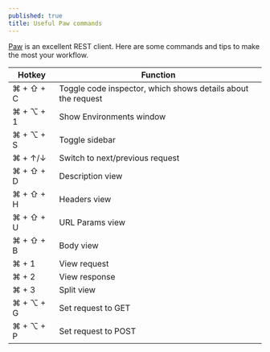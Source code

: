 ```yaml
---
published: true
title: Useful Paw commands
---
```

[Paw](https://paw.cloud) is an excellent REST client. Here are some commands and tips to make the most your workflow.

| Hotkey | Function |
|---|---|
| ⌘ + ⇧ + C | Toggle code inspector, which shows details about the request |
| ⌘ + ⌥ + 1 | Show Environments window |
| ⌘ + ⌥ + S | Toggle sidebar |
| ⌘ + ↑/↓ | Switch to next/previous request |
| ⌘ + ⇧ + D | Description view |
| ⌘ + ⇧ + H | Headers view |
| ⌘ + ⇧ + U | URL Params view |
| ⌘ + ⇧ + B | Body view |
| ⌘ + 1 | View request |
| ⌘ + 2 | View response |
| ⌘ + 3 | Split view |
| ⌘ + ⌥ + G | Set request to GET |
| ⌘ + ⌥ + P | Set request to POST |
